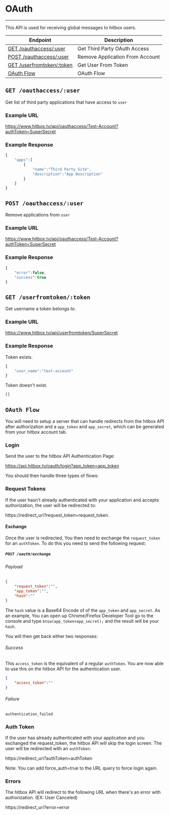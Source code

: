 # OAuth
***

This API is used for receiving  global messages to hitbox users.

| Endpoint | Description |
| ---- | --------------- |
| [GET /oauthaccess/:user](/oauth.md#get-oauthaccessuser) | Get Third Party OAuth Access |
| [POST /oauthaccess/:user](/oauth.md#post-oauthaccessuser) | Remove Application From Account |
| [GET /userfromtoken/:token](/oauth.md#get-userfromtokentoken) | Get User From Token |
| [OAuth Flow](/oauth.md#oauth-flow) | OAuth Flow |

## `GET /oauthaccess/:user`

Get list of third party applications that have access to `user`

### Example URL

https://www.hitbox.tv/api/oauthaccess/Test-Account?authToken=SuperSecret

### Example Response

```javascript
{
    "apps":[
        {
            "name":"Third Party Site",
            "description":"App Description"
        }
    ]
}
```

## `POST /oauthaccess/:user`

Remove applications from `user`

### Example URL

https://www.hitbox.tv/api/oauthaccess/Test-Account?authToken=SuperSecret

### Example Response

```javascript
{
    "error":false,
    "success":true
}
```

## `GET /userfromtoken/:token`

Get username a token belongs to.

### Example URL

https://www.hitbox.tv/api/userfromtoken/SuperSecret

### Example Response 

Token exists.

```javascript
{
    "user_name":"test-account"
}
```

Token doesn't exist.

```javascript
[]
```

## `OAuth Flow`

You will need to setup a server that can handle redirects from the hitbox API after authorization and a ``app_token`` and ``app_secret``, which can be generated from your hitbox account tab.

### Login

Send the user to the hitbox API Authentication Page:

https://api.hitbox.tv/oauth/login?app_token=app_token

You should then handle three types of flows:

### Request Tokens

If the user hasn't already authenticated with your application and accepts authorization, the user will be redirected to:

https://redirect_uri?request_token=request_token.

#### Exchange

Once the user is redirected, You then need to exchange the ``request_token`` for an ``authToken``. To do this you need to send the following request:

##### `POST /oauth/exchange`

###### Payload

```json
{
    "request_token":"",
    "app_token":"",
    "hash":""
}
```
The ``hash`` value is a Base64 Encode of of the ``app_token`` and ``app_secret``. As an example, You can open up Chrome/Firefox Developer Tool go to the console and type ``btoa(app_token+app_secret);`` and the result will be your ``hash``.

You will then get back either two responses:

###### Success

This ``access_token`` is the equivalent of a regular ``authToken``. You are now able to use this on the hitbox API for the authentication user.

```json
{
    "access_token":""
}
```

###### Failure

```
authentication_failed
```

### Auth Token

If the user has already authenticated with your application and you exchanged the request_token, the hitbox API will skip the login screen. The user will be redirected with an ``authToken``:

https://redirect_uri?authToken=authToken

Note: You can add force_auth=true to the URL query to force login again.

### Errors

The hitbox API will redirect to the following URL when there's an error with authorization. (EX: User Canceled)

https://redirect_uri?error=error


